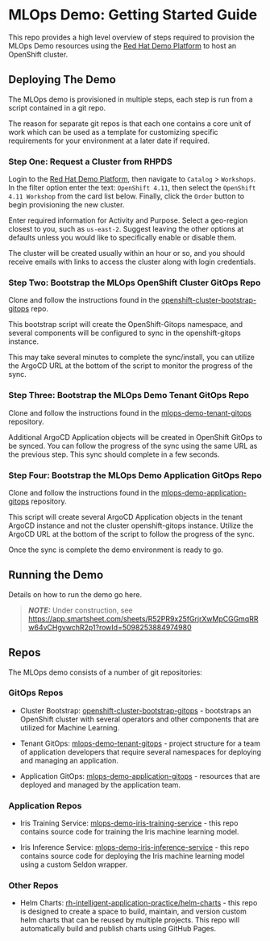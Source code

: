 # MLOps Demo: Getting Started Guide

This repo provides a high level overview of steps required to provision the MLOps Demo resources using the [Red Hat Demo Platform](https://demo.redhat.com) to host an OpenShift cluster.

## Deploying The Demo

The MLOps demo is provisioned in multiple steps, each step is run from a script contained in a git repo. 

The reason for separate git repos is that each one contains a core unit of work which can be used as a template for customizing specific requirements for your environment at a later date if required.

### Step One: Request a Cluster from RHPDS

Login to the [Red Hat Demo Platform](https://demo.redhat.com), then navigate to `Catalog` > `Workshops`. In the filter option enter the text: `OpenShift 4.11`, then select the `OpenShift 4.11 Workshop` from the card list below. Finally, click the `Order` button to begin provisioning the new cluster.

Enter required information for Activity and Purpose. Select a geo-region closest to you, such as `us-east-2`. Suggest leaving the other options at defaults unless you would like to specifically enable or disable them.

The cluster will be created usually within an hour or so, and you should receive emails with links to access the cluster along with login credentials.

### Step Two: Bootstrap the MLOps OpenShift Cluster GitOps Repo

Clone and follow the instructions found in the [openshift-cluster-bootstrap-gitops](https://github.com/rh-intelligent-application-practice/cluster-bootstrap-gitops) repo.

This bootstrap script will create the OpenShift-Gitops namespace, and several components will be configured to sync in the openshift-gitops instance. 

This may take several minutes to complete the sync/install, you can utilize the ArgoCD URL at the bottom of the script to monitor the progress of the sync.

### Step Three: Bootstrap the MLOps Demo Tenant GitOps Repo

Clone and follow the instructions found in the [mlops-demo-tenant-gitops](https://github.com/rh-intelligent-application-practice/mlops-demo-tenant-gitops) repository.

Additional ArgoCD Application objects will be created in OpenShift GitOps to be synced. You can follow the progress of the sync using the same URL as the previous step. This sync should complete in a few seconds.

### Step Four: Bootstrap the MLOps Demo Application GitOps Repo

Clone and follow the instructions found in the [mlops-demo-application-gitops](https://github.com/rh-intelligent-application-practice/mlops-demo-gitops) repository.

This script will create several ArgoCD Application objects in the tenant ArgoCD instance and not the cluster openshift-gitops instance. Utilize the ArgoCD URL at the bottom of the script to follow the progress of the sync.

Once the sync is complete the demo environment is ready to go.

## Running the Demo

Details on how to run the demo go here.

> **_NOTE:_**  Under construction, see https://app.smartsheet.com/sheets/R52PR9x25fGrjrXwMpCGGmqRRw64vCHgvwchR2p1?rowId=5098253884974980

## Repos

The MLOps demo consists of a number of git repositories:

### GitOps Repos

- Cluster Bootstrap: [openshift-cluster-bootstrap-gitops](https://github.com/rh-intelligent-application-practice/openshift-cluster-bootstrap-gitops) - bootstraps an OpenShift cluster with several operators and other components that are utilized for Machine Learning.

- Tenant GitOps: [mlops-demo-tenant-gitops](https://github.com/rh-intelligent-application-practice/mlops-demo-tenant-gitops) - project structure for a team of application developers that require several namespaces for deploying and managing an application.

- Application GitOps: [mlops-demo-application-gitops](https://github.com/rh-intelligent-application-practice/mlops-demo-application-gitops) - resources that are deployed and managed by the application team.

### Application Repos

- Iris Training Service: [mlops-demo-iris-training-service](https://github.com/rh-intelligent-application-practice/mlops-demo-iris-training-service) - this repo contains source code for training the Iris machine learning model.

- Iris Inference Service: [mlops-demo-iris-inference-service](https://github.com/rh-intelligent-application-practice/mlops-demo-iris-inference-service) - this repo contains source code for deploying the Iris machine learning model using a custom Seldon wrapper.

### Other Repos

- Helm Charts: [rh-intelligent-application-practice/helm-charts](https://github.com/rh-intelligent-application-practice/helm-charts) - this repo is designed to create a space to build, maintain, and version custom helm charts that can be reused by multiple projects. This repo will automatically build and publish charts using GitHub Pages.
